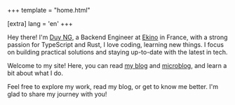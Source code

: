 +++
template = "home.html"

[extra]
lang = 'en'
+++

Hey there! I'm [Duy NG](/about), a Backend Engineer at [Ekino](https://ekino.fr) in France, with a strong passion for TypeScript and Rust, I love coding, learning new things. I focus on building practical solutions and staying up-to-date with the latest in tech.

Welcome to my site! Here, you can read [my blog](/blog) and [microblog](/microblog), and learn a bit about what I do.

Feel free to explore my work, read my blog, or get to know me better. I'm glad to share my journey with you!
